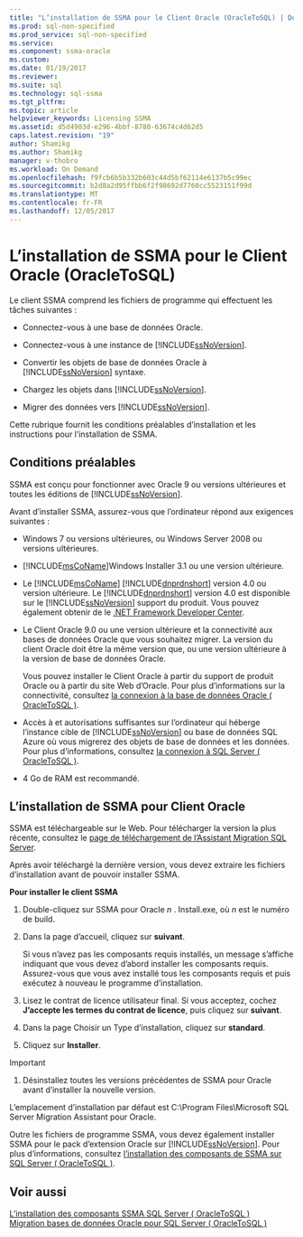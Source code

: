 ```yaml
---
title: "L’installation de SSMA pour le Client Oracle (OracleToSQL) | Documents Microsoft"
ms.prod: sql-non-specified
ms.prod_service: sql-non-specified
ms.service: 
ms.component: ssma-oracle
ms.custom: 
ms.date: 01/19/2017
ms.reviewer: 
ms.suite: sql
ms.technology: sql-ssma
ms.tgt_pltfrm: 
ms.topic: article
helpviewer_keywords: Licensing SSMA
ms.assetid: d5d4903d-e296-4bbf-8780-63674c4d62d5
caps.latest.revision: "19"
author: Shamikg
ms.author: Shamikg
manager: v-thobro
ms.workload: On Demand
ms.openlocfilehash: f9fcb6b5b332b603c44d5bf62114e6137b5c99ec
ms.sourcegitcommit: b2d8a2d95ffbb6f2f98692d7760cc5523151f99d
ms.translationtype: MT
ms.contentlocale: fr-FR
ms.lasthandoff: 12/05/2017
---
```

# <a name="installing-ssma-for-oracle-client-oracletosql"></a>L’installation de SSMA pour le Client Oracle (OracleToSQL)
Le client SSMA comprend les fichiers de programme qui effectuent les tâches suivantes :  
  
-   Connectez-vous à une base de données Oracle.  
  
-   Connectez-vous à une instance de [!INCLUDE[ssNoVersion](../../includes/ssnoversion_md.md)].  
  
-   Convertir les objets de base de données Oracle à [!INCLUDE[ssNoVersion](../../includes/ssnoversion_md.md)] syntaxe.  
  
-   Chargez les objets dans [!INCLUDE[ssNoVersion](../../includes/ssnoversion_md.md)].  
  
-   Migrer des données vers [!INCLUDE[ssNoVersion](../../includes/ssnoversion_md.md)].  
  
Cette rubrique fournit les conditions préalables d’installation et les instructions pour l’installation de SSMA.  
  
## <a name="prerequisites"></a>Conditions préalables  
SSMA est conçu pour fonctionner avec Oracle 9 ou versions ultérieures et toutes les éditions de [!INCLUDE[ssNoVersion](../../includes/ssnoversion_md.md)].  
  
Avant d’installer SSMA, assurez-vous que l’ordinateur répond aux exigences suivantes :  
  
-   Windows 7 ou versions ultérieures, ou Windows Server 2008 ou versions ultérieures.  
  
-   [!INCLUDE[msCoName](../../includes/msconame_md.md)]Windows Installer 3.1 ou une version ultérieure.  
  
-   Le [!INCLUDE[msCoName](../../includes/msconame_md.md)] [!INCLUDE[dnprdnshort](../../includes/dnprdnshort_md.md)] version 4.0 ou version ultérieure. Le [!INCLUDE[dnprdnshort](../../includes/dnprdnshort_md.md)] version 4.0 est disponible sur le [!INCLUDE[ssNoVersion](../../includes/ssnoversion_md.md)] support du produit. Vous pouvez également obtenir de le [.NET Framework Developer Center](http://go.microsoft.com/fwlink/?LinkId=48882).  
  
-   Le Client Oracle 9.0 ou une version ultérieure et la connectivité aux bases de données Oracle que vous souhaitez migrer. La version du client Oracle doit être la même version que, ou une version ultérieure à la version de base de données Oracle.  
  
    Vous pouvez installer le Client Oracle à partir du support de produit Oracle ou à partir du site Web d’Oracle. Pour plus d’informations sur la connectivité, consultez [la connexion à la base de données Oracle &#40; OracleToSQL &#41;](../../ssma/oracle/connecting-to-oracle-database-oracletosql.md).  
  
-   Accès à et autorisations suffisantes sur l’ordinateur qui héberge l’instance cible de [!INCLUDE[ssNoVersion](../../includes/ssnoversion_md.md)] ou base de données SQL Azure où vous migrerez des objets de base de données et les données. Pour plus d’informations, consultez [la connexion à SQL Server &#40; OracleToSQL &#41;](../../ssma/oracle/connecting-to-sql-server-oracletosql.md).  
  
-   4 Go de RAM est recommandé.  
  
## <a name="installing-the-ssma-for-oracle-client"></a>L’installation de SSMA pour Client Oracle  
SSMA est téléchargeable sur le Web. Pour télécharger la version la plus récente, consultez le [page de téléchargement de l’Assistant Migration SQL Server](http://aka.ms/ssmafororacle).  
  
Après avoir téléchargé la dernière version, vous devez extraire les fichiers d’installation avant de pouvoir installer SSMA.  
  
**Pour installer le client SSMA**  
  
1.  Double-cliquez sur SSMA pour Oracle  *n* . Install.exe, où  *n*  est le numéro de build.  
  
2.  Dans la page d’accueil, cliquez sur **suivant**.  
  
    Si vous n’avez pas les composants requis installés, un message s’affiche indiquant que vous devez d’abord installer les composants requis. Assurez-vous que vous avez installé tous les composants requis et puis exécutez à nouveau le programme d’installation.  
  
3.  Lisez le contrat de licence utilisateur final. Si vous acceptez, cochez **J’accepte les termes du contrat de licence**, puis cliquez sur **suivant**.  
  
4.  Dans la page Choisir un Type d’installation, cliquez sur **standard**.  
  
5.  Cliquez sur **Installer**.  
  
> [!IMPORTANT]  
> 1.  Désinstallez toutes les versions précédentes de SSMA pour Oracle avant d’installer la nouvelle version.  
  
L’emplacement d’installation par défaut est C:\Program Files\Microsoft SQL Server Migration Assistant pour Oracle.  
  
Outre les fichiers de programme SSMA, vous devez également installer SSMA pour le pack d’extension Oracle sur [!INCLUDE[ssNoVersion](../../includes/ssnoversion_md.md)]. Pour plus d’informations, consultez [l’installation des composants de SSMA sur SQL Server &#40; OracleToSQL &#41;](../../ssma/oracle/installing-ssma-components-on-sql-server-oracletosql.md).  
  
## <a name="see-also"></a>Voir aussi  
[L’installation des composants SSMA SQL Server &#40; OracleToSQL &#41;](../../ssma/oracle/installing-ssma-components-on-sql-server-oracletosql.md)  
[Migration bases de données Oracle pour SQL Server &#40; OracleToSQL &#41;](../../ssma/oracle/migrating-oracle-databases-to-sql-server-oracletosql.md)  
  

